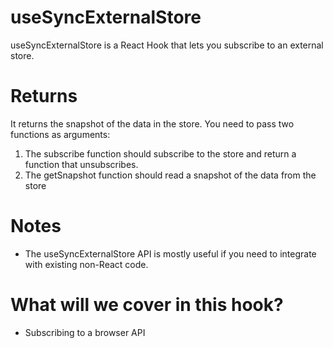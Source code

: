 # useSyncExternalStore

useSyncExternalStore is a React Hook that lets you subscribe to an external store.

# Returns

It returns the snapshot of the data in the store. You need to pass two functions as arguments:

1. The subscribe function should subscribe to the store and return a function that unsubscribes.
2. The getSnapshot function should read a snapshot of the data from the store

# Notes

- The useSyncExternalStore API is mostly useful if you need to integrate with existing non-React code.

# What will we cover in this hook?

- Subscribing to a browser API
